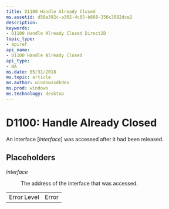 ```yaml
---
title: D1100 Handle Already Closed
ms.assetid: d58e392c-a302-4c03-b868-356c3982dce2
description: 
keywords:
- D1100 Handle Already Closed Direct2D
topic_type:
- apiref
api_name:
- D1100 Handle Already Closed
api_type:
- NA
ms.date: 05/31/2018
ms.topic: article
ms.author: windowssdkdev
ms.prod: windows
ms.technology: desktop
---
```


# D1100: Handle Already Closed

An interface \[*interface*\] was accessed after it had been released.

## Placeholders

<dl> <dt>

<span id="interface"></span><span id="INTERFACE"></span>*interface*
</dt> <dd>

The address of the interface that was accessed.

</dd> </dl> 

|             |       |
|-------------|-------|
| Error Level | Error |



 

 

 




